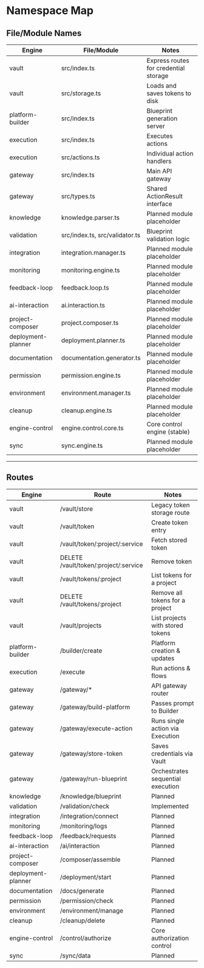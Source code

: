 # Namespace Map

## File/Module Names

| Engine           | File/Module                | Notes                           |
|------------------|----------------------------|---------------------------------|
| vault            | src/index.ts               | Express routes for credential storage |
| vault            | src/storage.ts             | Loads and saves tokens to disk |
| platform-builder | src/index.ts               | Blueprint generation server |
| execution        | src/index.ts               | Executes actions |
| execution        | src/actions.ts             | Individual action handlers |
| gateway          | src/index.ts               | Main API gateway |
| gateway          | src/types.ts               | Shared ActionResult interface |
| knowledge        | knowledge.parser.ts        | Planned module placeholder      |
| validation       | src/index.ts, src/validator.ts | Blueprint validation logic |
| integration      | integration.manager.ts     | Planned module placeholder      |
| monitoring       | monitoring.engine.ts       | Planned module placeholder      |
| feedback-loop    | feedback.loop.ts           | Planned module placeholder      |
| ai-interaction   | ai.interaction.ts          | Planned module placeholder      |
| project-composer | project.composer.ts        | Planned module placeholder      |
| deployment-planner | deployment.planner.ts     | Planned module placeholder      |
| documentation    | documentation.generator.ts | Planned module placeholder      |
| permission       | permission.engine.ts       | Planned module placeholder      |
| environment      | environment.manager.ts     | Planned module placeholder      |
| cleanup          | cleanup.engine.ts          | Planned module placeholder      |
| engine-control   | engine.control.core.ts     | Core control engine (stable)    |
| sync             | sync.engine.ts             | Planned module placeholder      |

---

## Routes

| Engine           | Route                     | Notes                          |
|------------------|---------------------------|--------------------------------|
| vault            | /vault/store              | Legacy token storage route |
| vault            | /vault/token              | Create token entry |
| vault            | /vault/token/:project/:service | Fetch stored token |
| vault            | DELETE /vault/token/:project/:service | Remove token |
| vault            | /vault/tokens/:project | List tokens for a project |
| vault            | DELETE /vault/tokens/:project | Remove all tokens for a project |
| vault            | /vault/projects | List projects with stored tokens |
| platform-builder | /builder/create           | Platform creation & updates    |
| execution        | /execute                  | Run actions & flows            |
| gateway          | /gateway/*                    | API gateway router |
| gateway          | /gateway/build-platform       | Passes prompt to Builder |
| gateway          | /gateway/execute-action       | Runs single action via Execution |
| gateway          | /gateway/store-token          | Saves credentials via Vault |
| gateway          | /gateway/run-blueprint        | Orchestrates sequential execution |
| knowledge        | /knowledge/blueprint      | Planned                       |
| validation       | /validation/check         | Implemented                   |
| integration      | /integration/connect      | Planned                       |
| monitoring       | /monitoring/logs          | Planned                       |
| feedback-loop    | /feedback/requests        | Planned                       |
| ai-interaction   | /ai/interaction           | Planned                       |
| project-composer | /composer/assemble        | Planned                       |
| deployment-planner | /deployment/start        | Planned                       |
| documentation    | /docs/generate            | Planned                       |
| permission       | /permission/check         | Planned                       |
| environment      | /environment/manage       | Planned                       |
| cleanup          | /cleanup/delete           | Planned                       |
| engine-control   | /control/authorize        | Core authorization control    |
| sync             | /sync/data                | Planned                       |
